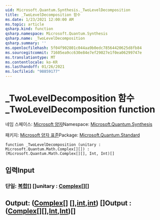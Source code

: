 ```yaml
---
uid: Microsoft.Quantum.Synthesis._TwoLevelDecomposition
title: _TwoLevelDecomposition 함수
ms.date: 1/23/2021 12:00:00 AM
ms.topic: article
qsharp.kind: function
qsharp.namespace: Microsoft.Quantum.Synthesis
qsharp.name: _TwoLevelDecomposition
qsharp.summary: ''
ms.openlocfilehash: 5f04f902801c044aa9b0edc78564420625d8fb84
ms.sourcegitcommit: 71605ea9cc630e84e7ef29027e1f0ea06299747e
ms.translationtype: MT
ms.contentlocale: ko-KR
ms.lasthandoff: 01/26/2021
ms.locfileid: "98859177"
---
```

# <a name="_twoleveldecomposition-function"></a><span data-ttu-id="32e15-102">_TwoLevelDecomposition 함수</span><span class="sxs-lookup"><span data-stu-id="32e15-102">_TwoLevelDecomposition function</span></span>

<span data-ttu-id="32e15-103">네임 스페이스: [Microsoft 양자](xref:Microsoft.Quantum.Synthesis)</span><span class="sxs-lookup"><span data-stu-id="32e15-103">Namespace: [Microsoft.Quantum.Synthesis](xref:Microsoft.Quantum.Synthesis)</span></span>

<span data-ttu-id="32e15-104">패키지: [Microsoft 양자 표준](https://nuget.org/packages/Microsoft.Quantum.Standard)</span><span class="sxs-lookup"><span data-stu-id="32e15-104">Package: [Microsoft.Quantum.Standard](https://nuget.org/packages/Microsoft.Quantum.Standard)</span></span>




```qsharp
function _TwoLevelDecomposition (unitary : Microsoft.Quantum.Math.Complex[][]) : (Microsoft.Quantum.Math.Complex[][], Int, Int)[]
```


## <a name="input"></a><span data-ttu-id="32e15-105">입력</span><span class="sxs-lookup"><span data-stu-id="32e15-105">Input</span></span>

### <a name="unitary--complex"></a><span data-ttu-id="32e15-106">단일: [복합](xref:Microsoft.Quantum.Math.Complex)[] []</span><span class="sxs-lookup"><span data-stu-id="32e15-106">unitary : [Complex](xref:Microsoft.Quantum.Math.Complex)[][]</span></span>





## <a name="output--complexintint"></a><span data-ttu-id="32e15-107">Output: ([Complex](xref:Microsoft.Quantum.Math.Complex)[] [],[int](xref:microsoft.quantum.lang-ref.int),[int](xref:microsoft.quantum.lang-ref.int)) []</span><span class="sxs-lookup"><span data-stu-id="32e15-107">Output : ([Complex](xref:Microsoft.Quantum.Math.Complex)[][],[Int](xref:microsoft.quantum.lang-ref.int),[Int](xref:microsoft.quantum.lang-ref.int))[]</span></span>

